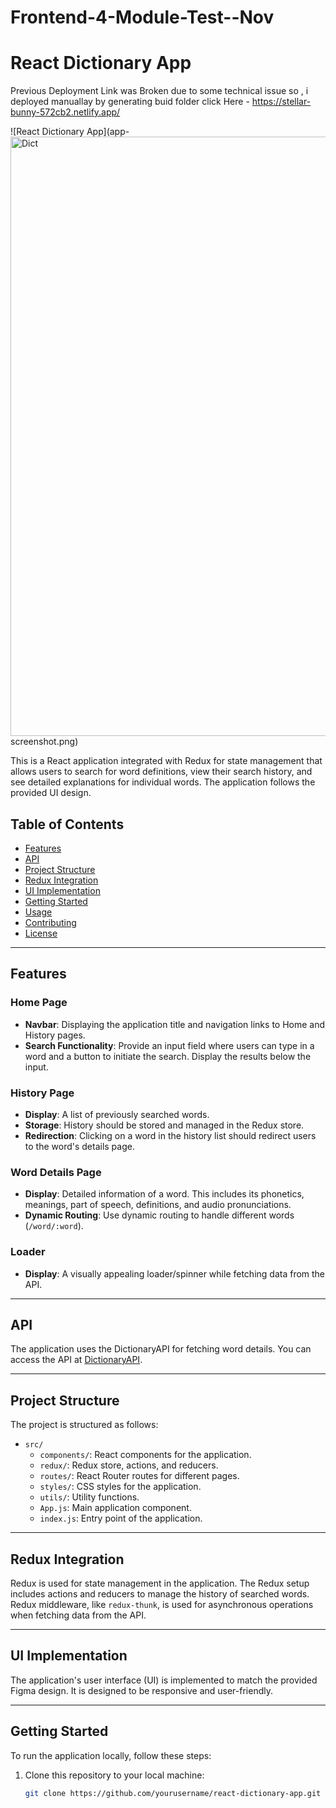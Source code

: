 ﻿# Frontend-4-Module-Test--Nov

# React Dictionary App

Previous Deployment Link was Broken due to some technical issue so , i deployed manuallay by generating buid folder
click Here -
https://stellar-bunny-572cb2.netlify.app/

![React Dictionary App](app-<img width="959" alt="Dict" src="https://github.com/soumya898/Frontend-4-Module-Test--September/assets/109026120/a4469225-b445-43b7-99f7-73bc588e6d2a">
screenshot.png)

This is a React application integrated with Redux for state management that allows users to search for word definitions, view their search history, and see detailed explanations for individual words. The application follows the provided UI design.

## Table of Contents

- [Features](#features)
- [API](#api)
- [Project Structure](#project-structure)
- [Redux Integration](#redux-integration)
- [UI Implementation](#ui-implementation)
- [Getting Started](#getting-started)
- [Usage](#usage)
- [Contributing](#contributing)
- [License](#license)

---

## Features

### Home Page

- **Navbar**: Displaying the application title and navigation links to Home and History pages.
- **Search Functionality**: Provide an input field where users can type in a word and a button to initiate the search. Display the results below the input.

### History Page

- **Display**: A list of previously searched words.
- **Storage**: History should be stored and managed in the Redux store.
- **Redirection**: Clicking on a word in the history list should redirect users to the word's details page.

### Word Details Page

- **Display**: Detailed information of a word. This includes its phonetics, meanings, part of speech, definitions, and audio pronunciations.
- **Dynamic Routing**: Use dynamic routing to handle different words (`/word/:word`).

### Loader

- **Display**: A visually appealing loader/spinner while fetching data from the API.

---

## API

The application uses the DictionaryAPI for fetching word details. You can access the API at [DictionaryAPI](https://api.dictionaryapi.dev/api/v2/entries/en/{word}).

---

## Project Structure

The project is structured as follows:

- `src/`
  - `components/`: React components for the application.
  - `redux/`: Redux store, actions, and reducers.
  - `routes/`: React Router routes for different pages.
  - `styles/`: CSS styles for the application.
  - `utils/`: Utility functions.
  - `App.js`: Main application component.
  - `index.js`: Entry point of the application.

---

## Redux Integration

Redux is used for state management in the application. The Redux setup includes actions and reducers to manage the history of searched words. Redux middleware, like `redux-thunk`, is used for asynchronous operations when fetching data from the API.

---

## UI Implementation

The application's user interface (UI) is implemented to match the provided Figma design. It is designed to be responsive and user-friendly.

---

## Getting Started

To run the application locally, follow these steps:

1. Clone this repository to your local machine:

   ```bash
   git clone https://github.com/yourusername/react-dictionary-app.git
   ```
